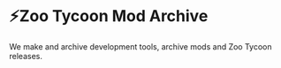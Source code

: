 # ⚡Zoo Tycoon Mod Archive

We make and archive development tools, archive mods and Zoo Tycoon releases.
